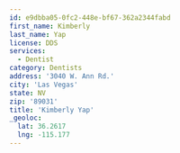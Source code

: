 ```yaml
---
id: e9dbba05-0fc2-448e-bf67-362a2344fabd
first_name: Kimberly
last_name: Yap
license: DDS
services:
  - Dentist
category: Dentists
address: '3040 W. Ann Rd.'
city: 'Las Vegas'
state: NV
zip: '89031'
title: 'Kimberly Yap'
_geoloc:
  lat: 36.2617
  lng: -115.177
---
```

